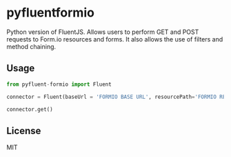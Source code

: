 # pyfluentformio

Python version of FluentJS. Allows users to perform GET and POST requests to Form.io resources and forms. It also allows the use of filters and method chaining.

## Usage

```python
from pyfluent-formio import Fluent

connector = Fluent(baseUrl = 'FORMIO BASE URL', resourcePath='FORMIO RESOURCE PATH', token='FORMIO API TOKEN')

connector.get()
```

## License

MIT
